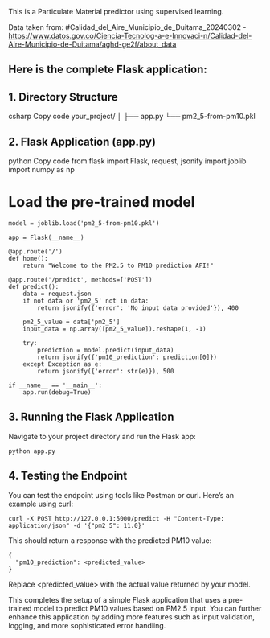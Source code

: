 This is a Particulate Material predictor using supervised learning.

Data taken from: #Calidad_del_Aire_Municipio_de_Duitama_20240302 - https://www.datos.gov.co/Ciencia-Tecnolog-a-e-Innovaci-n/Calidad-del-Aire-Municipio-de-Duitama/aghd-ge2f/about_data


## Here is the complete Flask application:

## 1. Directory Structure
csharp
Copy code
your_project/
│
├── app.py
└── pm2_5-from-pm10.pkl

## 2. Flask Application (app.py)
python
Copy code
from flask import Flask, request, jsonify
import joblib
import numpy as np

# Load the pre-trained model

```
model = joblib.load('pm2_5-from-pm10.pkl')

app = Flask(__name__)

@app.route('/')
def home():
    return "Welcome to the PM2.5 to PM10 prediction API!"

@app.route('/predict', methods=['POST'])
def predict():
    data = request.json
    if not data or 'pm2_5' not in data:
        return jsonify({'error': 'No input data provided'}), 400
    
    pm2_5_value = data['pm2_5']
    input_data = np.array([pm2_5_value]).reshape(1, -1)
    
    try:
        prediction = model.predict(input_data)
        return jsonify({'pm10_prediction': prediction[0]})
    except Exception as e:
        return jsonify({'error': str(e)}), 500

if __name__ == '__main__':
    app.run(debug=True)

```

## 3. Running the Flask Application
Navigate to your project directory and run the Flask app:

```
python app.py
```

## 4. Testing the Endpoint
You can test the endpoint using tools like Postman or curl. Here’s an example using curl:

```
curl -X POST http://127.0.0.1:5000/predict -H "Content-Type: application/json" -d '{"pm2_5": 11.0}'

```

This should return a response with the predicted PM10 value:

```
{
  "pm10_prediction": <predicted_value>
}
```

Replace <predicted_value> with the actual value returned by your model.

This completes the setup of a simple Flask application that uses a pre-trained model to predict PM10 values based on PM2.5 input. You can further enhance this application by adding more features such as input validation, logging, and more sophisticated error handling.